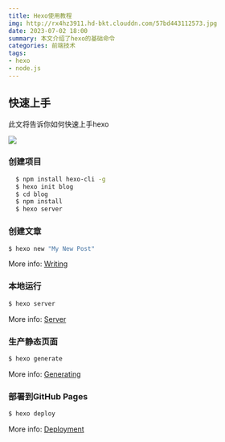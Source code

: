 ```yaml
---
title: Hexo使用教程
img: http://rx4hz3911.hd-bkt.clouddn.com/57bd443112573.jpg
date: 2023-07-02 18:00
summary: 本文介绍了hexo的基础命令
categories: 前端技术
tags:
- hexo
- node.js
---
```

## 快速上手

此文将告诉你如何快速上手hexo

![](http://rx4hz3911.hd-bkt.clouddn.com/v2-7827197bfa0023932d428633d41372fd_250x0.jpg)

### 创建项目

```bash
  $ npm install hexo-cli -g
  $ hexo init blog
  $ cd blog
  $ npm install
  $ hexo server
```

  

### 创建文章

``` bash
$ hexo new "My New Post"
```

More info: [Writing](https://hexo.io/docs/writing.html)

### 本地运行

``` bash
$ hexo server
```

More info: [Server](https://hexo.io/docs/server.html)

### 生产静态页面

``` bash
$ hexo generate
```

More info: [Generating](https://hexo.io/docs/generating.html)

### 部署到GitHub Pages

``` bash
$ hexo deploy
```

More info: [Deployment](https://hexo.io/docs/one-command-deployment.html)
